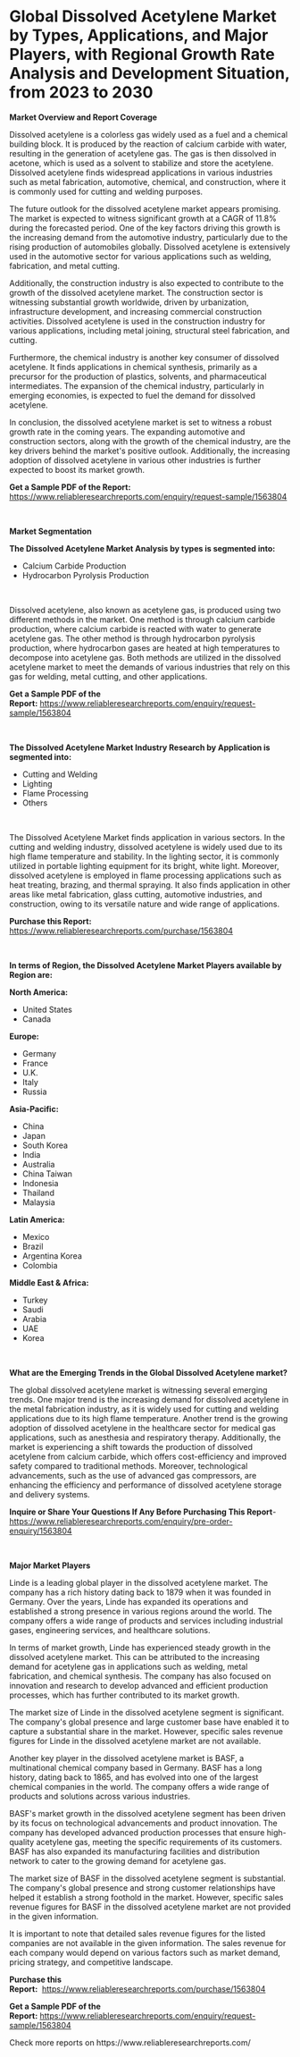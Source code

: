 <p><h1>Global Dissolved Acetylene Market by Types, Applications, and Major Players, with Regional Growth Rate Analysis and Development Situation, from 2023 to 2030</h1></p><p><strong>Market Overview and Report Coverage</strong></p>
<p><p>Dissolved acetylene is a colorless gas widely used as a fuel and a chemical building block. It is produced by the reaction of calcium carbide with water, resulting in the generation of acetylene gas. The gas is then dissolved in acetone, which is used as a solvent to stabilize and store the acetylene. Dissolved acetylene finds widespread applications in various industries such as metal fabrication, automotive, chemical, and construction, where it is commonly used for cutting and welding purposes.</p><p>The future outlook for the dissolved acetylene market appears promising. The market is expected to witness significant growth at a CAGR of 11.8% during the forecasted period. One of the key factors driving this growth is the increasing demand from the automotive industry, particularly due to the rising production of automobiles globally. Dissolved acetylene is extensively used in the automotive sector for various applications such as welding, fabrication, and metal cutting.</p><p>Additionally, the construction industry is also expected to contribute to the growth of the dissolved acetylene market. The construction sector is witnessing substantial growth worldwide, driven by urbanization, infrastructure development, and increasing commercial construction activities. Dissolved acetylene is used in the construction industry for various applications, including metal joining, structural steel fabrication, and cutting.</p><p>Furthermore, the chemical industry is another key consumer of dissolved acetylene. It finds applications in chemical synthesis, primarily as a precursor for the production of plastics, solvents, and pharmaceutical intermediates. The expansion of the chemical industry, particularly in emerging economies, is expected to fuel the demand for dissolved acetylene.</p><p>In conclusion, the dissolved acetylene market is set to witness a robust growth rate in the coming years. The expanding automotive and construction sectors, along with the growth of the chemical industry, are the key drivers behind the market's positive outlook. Additionally, the increasing adoption of dissolved acetylene in various other industries is further expected to boost its market growth.</p></p>
<p><strong>Get a Sample PDF of the Report:</strong> <a href="https://www.reliableresearchreports.com/enquiry/request-sample/1563804">https://www.reliableresearchreports.com/enquiry/request-sample/1563804</a></p>
<p>&nbsp;</p>
<p><strong>Market Segmentation</strong></p>
<p><strong>The Dissolved Acetylene Market Analysis by types is segmented into:</strong></p>
<p><ul><li>Calcium Carbide Production</li><li>Hydrocarbon Pyrolysis Production</li></ul></p>
<p>&nbsp;</p>
<p><p>Dissolved acetylene, also known as acetylene gas, is produced using two different methods in the market. One method is through calcium carbide production, where calcium carbide is reacted with water to generate acetylene gas. The other method is through hydrocarbon pyrolysis production, where hydrocarbon gases are heated at high temperatures to decompose into acetylene gas. Both methods are utilized in the dissolved acetylene market to meet the demands of various industries that rely on this gas for welding, metal cutting, and other applications.</p></p>
<p><strong>Get a Sample PDF of the Report:</strong>&nbsp;<a href="https://www.reliableresearchreports.com/enquiry/request-sample/1563804">https://www.reliableresearchreports.com/enquiry/request-sample/1563804</a></p>
<p>&nbsp;</p>
<p><strong>The Dissolved Acetylene Market Industry Research by Application is segmented into:</strong></p>
<p><ul><li>Cutting and Welding</li><li>Lighting</li><li>Flame Processing</li><li>Others</li></ul></p>
<p>&nbsp;</p>
<p><p>The Dissolved Acetylene Market finds application in various sectors. In the cutting and welding industry, dissolved acetylene is widely used due to its high flame temperature and stability. In the lighting sector, it is commonly utilized in portable lighting equipment for its bright, white light. Moreover, dissolved acetylene is employed in flame processing applications such as heat treating, brazing, and thermal spraying. It also finds application in other areas like metal fabrication, glass cutting, automotive industries, and construction, owing to its versatile nature and wide range of applications.</p></p>
<p><strong>Purchase this Report:</strong>&nbsp; <a href="https://www.reliableresearchreports.com/purchase/1563804">https://www.reliableresearchreports.com/purchase/1563804</a></p>
<p>&nbsp;</p>
<p><strong>In terms of Region, the Dissolved Acetylene Market Players available by Region are:</strong></p>
<p>
    <p> <strong> North America: </strong>
        <ul>
            <li>United States</li>
            <li>Canada</li>
        </ul>
        </p> 
    <p> <strong> Europe: </strong>
        <ul>
            <li>Germany</li>
            <li>France</li>
            <li>U.K.</li>
            <li>Italy</li>
            <li>Russia</li>
        </ul>
        </p> 
    <p> <strong> Asia-Pacific: </strong>
        <ul>
            <li>China</li>
            <li>Japan</li>
            <li>South Korea</li>
            <li>India</li>
            <li>Australia</li>
            <li>China Taiwan</li>
            <li>Indonesia</li>
            <li>Thailand</li>
            <li>Malaysia</li>
        </ul>
        </p> 
    <p> <strong> Latin America: </strong>
        <ul>
            <li>Mexico</li>
            <li>Brazil</li>
            <li>Argentina Korea</li>
            <li>Colombia</li>
        </ul>
        </p> 
    <p> <strong> Middle East & Africa: </strong>
        <ul>
            <li>Turkey</li>
            <li>Saudi</li>
            <li>Arabia</li>
            <li>UAE</li>
            <li>Korea</li>
        </ul>
    </p>
    </p>
<p>&nbsp;</p>
<p><strong>What are the Emerging Trends in the Global Dissolved Acetylene market?</strong></p>
<p><p>The global dissolved acetylene market is witnessing several emerging trends. One major trend is the increasing demand for dissolved acetylene in the metal fabrication industry, as it is widely used for cutting and welding applications due to its high flame temperature. Another trend is the growing adoption of dissolved acetylene in the healthcare sector for medical gas applications, such as anesthesia and respiratory therapy. Additionally, the market is experiencing a shift towards the production of dissolved acetylene from calcium carbide, which offers cost-efficiency and improved safety compared to traditional methods. Moreover, technological advancements, such as the use of advanced gas compressors, are enhancing the efficiency and performance of dissolved acetylene storage and delivery systems.</p></p>
<p><strong>Inquire or Share Your Questions If Any Before Purchasing This Report</strong>- <a href="https://www.reliableresearchreports.com/enquiry/pre-order-enquiry/1563804">https://www.reliableresearchreports.com/enquiry/pre-order-enquiry/1563804</a></p>
<p>&nbsp;</p>
<p><strong>Major Market Players</strong></p>
<p><p>Linde is a leading global player in the dissolved acetylene market. The company has a rich history dating back to 1879 when it was founded in Germany. Over the years, Linde has expanded its operations and established a strong presence in various regions around the world. The company offers a wide range of products and services including industrial gases, engineering services, and healthcare solutions.</p><p>In terms of market growth, Linde has experienced steady growth in the dissolved acetylene market. This can be attributed to the increasing demand for acetylene gas in applications such as welding, metal fabrication, and chemical synthesis. The company has also focused on innovation and research to develop advanced and efficient production processes, which has further contributed to its market growth.</p><p>The market size of Linde in the dissolved acetylene segment is significant. The company's global presence and large customer base have enabled it to capture a substantial share in the market. However, specific sales revenue figures for Linde in the dissolved acetylene market are not available.</p><p>Another key player in the dissolved acetylene market is BASF, a multinational chemical company based in Germany. BASF has a long history, dating back to 1865, and has evolved into one of the largest chemical companies in the world. The company offers a wide range of products and solutions across various industries.</p><p>BASF's market growth in the dissolved acetylene segment has been driven by its focus on technological advancements and product innovation. The company has developed advanced production processes that ensure high-quality acetylene gas, meeting the specific requirements of its customers. BASF has also expanded its manufacturing facilities and distribution network to cater to the growing demand for acetylene gas.</p><p>The market size of BASF in the dissolved acetylene segment is substantial. The company's global presence and strong customer relationships have helped it establish a strong foothold in the market. However, specific sales revenue figures for BASF in the dissolved acetylene market are not provided in the given information.</p><p>It is important to note that detailed sales revenue figures for the listed companies are not available in the given information. The sales revenue for each company would depend on various factors such as market demand, pricing strategy, and competitive landscape.</p></p>
<p><strong>Purchase this Report:</strong>&nbsp;&nbsp;<a href="https://www.reliableresearchreports.com/purchase/1563804">https://www.reliableresearchreports.com/purchase/1563804</a></p>
<p></p>
<p><strong>Get a Sample PDF of the Report:</strong>&nbsp;<a href="https://www.reliableresearchreports.com/enquiry/request-sample/1563804">https://www.reliableresearchreports.com/enquiry/request-sample/1563804</a></p>
<p>Check more reports on https://www.reliableresearchreports.com/</p>